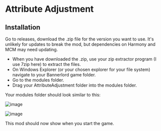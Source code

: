 # Attribute Adjustment

## Installation

Go to releases, download the .zip file for the version you want to use.
It's unlikely for updates to break the mod, but dependencies on Harmony and MCM may need updating.

 - When you have downloaded the .zip, use your zip extractor program (I use 7zip here) to extract the files.
 - On Windows Explorer (or your chosen explorer for your file system) navigate to your Bannerlord game folder.
 - Go to the modules folder.
 - Drag your AttributeAdjustment folder into the modules folder.

Your modules folder should look similar to this:

![image](https://github.com/JimmyWorkshop/AttributeAdjustment/assets/144557590/e0cc738d-46c4-4876-93ef-47719bfc6105)

![image](https://github.com/JimmyWorkshop/AttributeAdjustment/assets/144557590/7170bd43-d4d8-4ce2-ae77-bb7582589648)

This mod should now show when you start the game.

